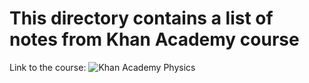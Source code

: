 # This directory contains a list of notes from Khan Academy course

Link to the course: ![Khan Academy Physics](https://www.khanacademy.org/science/physics)
